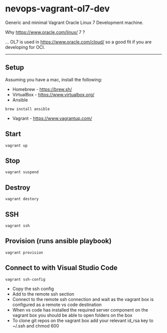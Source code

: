 # nevops-vagrant-ol7-dev

Generic and minimal Vagrant Oracle Linux 7 Development machine.

Why https://www.oracle.com/linux/ 7 ? 

... OL7 is used in https://www.oracle.com/cloud/ so a good fit if you are developing for OCI.

***

## Setup

Assuming you have a mac, install the following:

* Homebrew - https://brew.sh/
* VirtualBox - https://www.virtualbox.org/
* Ansible
```
brew install ansible
```
* Vagrant - https://www.vagrantup.com/


## Start

```
vagrant up
```

## Stop

```
vagrant suspend
```

## Destroy

```
vagrant destory
```

## SSH

```
vagrant ssh
```

## Provision (runs ansible playbook)

```
vagrant provision
```

## Connect to with Visual Studio Code

```
vagrant ssh-config
```

* Copy the ssh config 
* Add to the remote ssh section
* Connect to the remote ssh connection and wait as the vagrant box is configured as a remote vs code destination
* When vs code has installed the required server component on the vagrant box you should be able to open folders on the box
* To clone git repos on the vagrant box add your relevant id_rsa key to ~/.ssh and chmod 600
